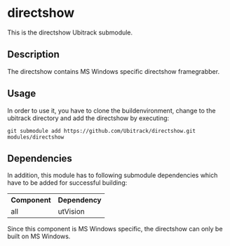 directshow
==========
This is the directshow Ubitrack submodule.

Description
----------
The directshow contains MS Windows specific directshow framegrabber.

Usage
-----
In order to use it, you have to clone the buildenvironment, change to the ubitrack directory and add the directshow by executing:

    git submodule add https://github.com/Ubitrack/directshow.git modules/directshow


Dependencies
----------
In addition, this module has to following submodule dependencies which have to be added for successful building:

<table>
  <tr>
    <th>Component</th><th>Dependency</th>
  </tr>
  <tr>
    <td>all</td><td>utVision</td>
  </tr>
</table>

Since this component is MS Windows specific, the directshow can only be built on MS Windows.

